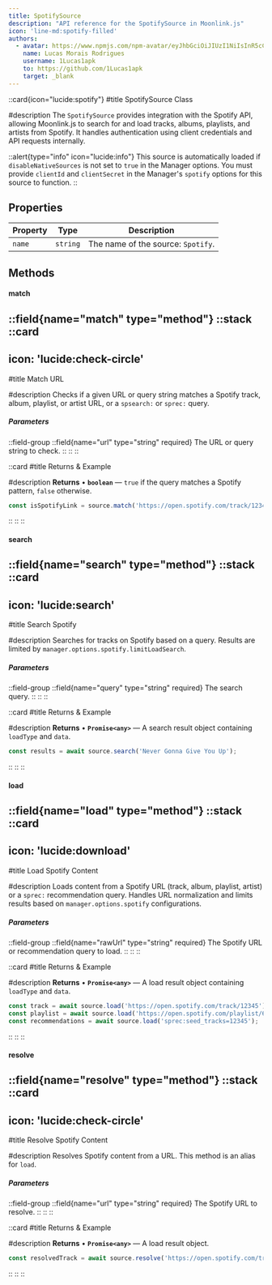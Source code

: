 ```yaml
---
title: SpotifySource
description: "API reference for the SpotifySource in Moonlink.js"
icon: 'line-md:spotify-filled'
authors:
  - avatar: https://www.npmjs.com/npm-avatar/eyJhbGciOiJIUzI1NiIsInR5cCI6IkpXVCJ9.eyJhdmF0YXJVUkwiOiJodHRwczovL3MuZ3JhdmF2YXRhci5jb20vYXZhdGFyL2E2YTk0NWFhYjJiNzk1MjcyNzVjN2IwMWEyNWM1YzQ2NT9zaXplPTQ5NiZkZWZhdWx0PXJldHJvIn0.5hP6oyShhR-UWUi6KF-lA0cWmE_BJjvIFAwkYCGEZNo
    name: Lucas Morais Rodrigues
    username: 1Lucas1apk
    to: https://github.com/1Lucas1apk
    target: _blank
---
```


::card{icon="lucide:spotify"}
#title
SpotifySource Class

#description
The `SpotifySource` provides integration with the Spotify API, allowing Moonlink.js to search for and load tracks, albums, playlists, and artists from Spotify. It handles authentication using client credentials and API requests internally.
<br>

::alert{type="info" icon="lucide:info"}
This source is automatically loaded if `disableNativeSources` is not set to `true` in the Manager options. You must provide `clientId` and `clientSecret` in the Manager's `spotify` options for this source to function.
::

## Properties

| Property | Type | Description |
|----------|------|-------------|
| `name` | `string` | The name of the source: `Spotify`. |

## Methods

#### match
::field{name="match" type="method"}
::stack
  ::card
  ---
  icon: 'lucide:check-circle'
  ---
  #title
  Match URL

  #description
  Checks if a given URL or query string matches a Spotify track, album, playlist, or artist URL, or a `spsearch:` or `sprec:` query.
  <br>
  <h5>Parameters</h5>

  ::field-group
    ::field{name="url" type="string" required}
    The URL or query string to check.
    ::
  ::
  ::

  ::card
  #title
  Returns & Example

  #description
  **Returns**
  • **`boolean`** — `true` if the query matches a Spotify pattern, `false` otherwise.

  ```js
  const isSpotifyLink = source.match('https://open.spotify.com/track/12345');
  ```
  ::
::
::

#### search
::field{name="search" type="method"}
::stack
  ::card
  ---
  icon: 'lucide:search'
  ---
  #title
  Search Spotify

  #description
  Searches for tracks on Spotify based on a query. Results are limited by `manager.options.spotify.limitLoadSearch`.
  <br>
  <h5>Parameters</h5>

  ::field-group
    ::field{name="query" type="string" required}
    The search query.
    ::
  ::
  ::

  ::card
  #title
  Returns & Example

  #description
  **Returns**
  • **`Promise<any>`** — A search result object containing `loadType` and `data`.

  ```js
  const results = await source.search('Never Gonna Give You Up');
  ```
  ::
::
::

#### load
::field{name="load" type="method"}
::stack
  ::card
  ---
  icon: 'lucide:download'
  ---
  #title
  Load Spotify Content

  #description
  Loads content from a Spotify URL (track, album, playlist, artist) or a `sprec:` recommendation query. Handles URL normalization and limits results based on `manager.options.spotify` configurations.
  <br>
  <h5>Parameters</h5>

  ::field-group
    ::field{name="rawUrl" type="string" required}
    The Spotify URL or recommendation query to load.
    ::
  ::
  ::

  ::card
  #title
  Returns & Example

  #description
  **Returns**
  • **`Promise<any>`** — A load result object containing `loadType` and `data`.

  ```js
  const track = await source.load('https://open.spotify.com/track/12345');
  const playlist = await source.load('https://open.spotify.com/playlist/67890');
  const recommendations = await source.load('sprec:seed_tracks=12345');
  ```
  ::
::
::

#### resolve
::field{name="resolve" type="method"}
::stack
  ::card
  ---
  icon: 'lucide:check-circle'
  ---
  #title
  Resolve Spotify Content

  #description
  Resolves Spotify content from a URL. This method is an alias for `load`.
  <br>
  <h5>Parameters</h5>

  ::field-group
    ::field{name="url" type="string" required}
    The Spotify URL to resolve.
    ::
  ::
  ::

  ::card
  #title
  Returns & Example

  #description
  **Returns**
  • **`Promise<any>`** — A load result object.

  ```js
  const resolvedTrack = await source.resolve('https://open.spotify.com/track/12345');
  ```
  ::
::
::
